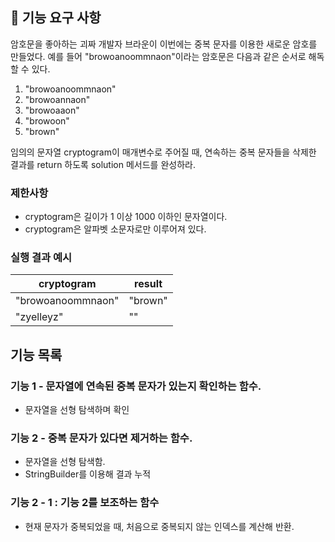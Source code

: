 ## 🚀 기능 요구 사항

암호문을 좋아하는 괴짜 개발자 브라운이 이번에는 중복 문자를 이용한 새로운 암호를 만들었다. 예를 들어 "browoanoommnaon"이라는 암호문은 다음과 같은 순서로 해독할 수 있다.

1. "browoanoommnaon"
2. "browoannaon"
3. "browoaaon"
4. "browoon"
5. "brown"

임의의 문자열 cryptogram이 매개변수로 주어질 때, 연속하는 중복 문자들을 삭제한 결과를 return 하도록 solution 메서드를 완성하라.

### 제한사항

- cryptogram은 길이가 1 이상 1000 이하인 문자열이다.
- cryptogram은 알파벳 소문자로만 이루어져 있다.

### 실행 결과 예시

| cryptogram | result |
| --- | --- |
| "browoanoommnaon" | "brown" |
| "zyelleyz" | "" |

## 기능 목록
### 기능 1 - 문자열에 연속된 중복 문자가 있는지 확인하는 함수.
- 문자열을 선형 탐색하며 확인

### 기능 2 - 중복 문자가 있다면 제거하는 함수.
- 문자열을 선형 탐색함.
- StringBuilder를 이용해 결과 누적

### 기능 2 - 1 : 기능 2를 보조하는 함수
- 현재 문자가 중복되었을 때, 처음으로 중복되지 않는 인덱스를 계산해 반환.